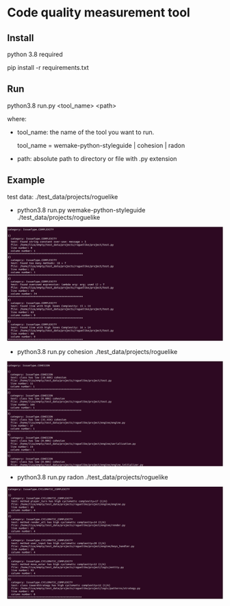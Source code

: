 #  Code quality measurement tool

## Install

python 3.8 required

pip install -r requirements.txt

## Run 

python3.8 run.py \<tool_name\> \<path\>

where:

* tool_name: the name of the tool you want to run.

  tool_name = wemake-python-styleguide | cohesion | radon

* path: absolute path to directory or file with .py extension


## Example

test data: ./test_data/projects/roguelike

* python3.8 run.py wemake-python-styleguide ./test_data/projects/roguelike

![1](./examples/1.png)

* python3.8 run.py cohesion ./test_data/projects/roguelike

![2](./examples/2.png)

* python3.8 run.py radon ./test_data/projects/roguelike

![3](./examples/3.png)

